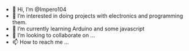 - 👋 Hi, I’m @Impero104
- 👀 I’m interested in doing projects with electronics and programming them.
- 🌱 I’m currently learning Arduino and some javascript
- 💞️ I’m looking to collaborate on ...
- 📫 How to reach me ...

<!---
Impero104/Impero104 is a ✨ special ✨ repository because its `README.md` (this file) appears on your GitHub profile.
You can click the Preview link to take a look at your changes.
--->
